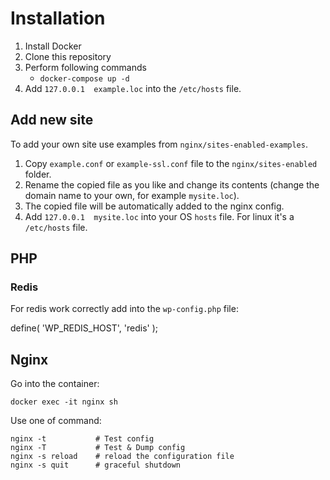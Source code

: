 Installation
============

1. Install Docker
2. Clone this repository 
3. Perform following commands
    - `docker-compose up -d`
4. Add `127.0.0.1  example.loc` into the `/etc/hosts` file.


Add new site
------------

To add your own site use examples from `nginx/sites-enabled-examples`.
1. Copy `example.conf` or `example-ssl.conf` file to the `nginx/sites-enabled` folder.
2. Rename the copied file as you like and change its contents (change the domain name to your own, for example `mysite.loc`).
3. The copied file will be automatically added to the nginx config.
4. Add `127.0.0.1  mysite.loc` into your OS `hosts` file. For linux it's a `/etc/hosts` file.


PHP
---

### Redis

For redis work correctly add into the `wp-config.php` file:

   define( 'WP_REDIS_HOST', 'redis' );



Nginx
-----

Go into the container:

    docker exec -it nginx sh

Use one of command:

    nginx -t           # Test config
    nginx -T           # Test & Dump config
    nginx -s reload    # reload the configuration file
    nginx -s quit      # graceful shutdown
